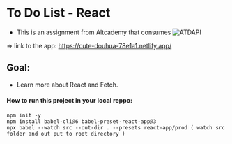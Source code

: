 # To Do List - React

- This is an assignment from Altcademy that consumes ![ATDAPI](https://altcademy-to-do-list-api.herokuapp.com/)

=> link to the app: https://cute-douhua-78e1a1.netlify.app/

## Goal: 
- Learn more about React and Fetch.


#### How to run this project in your local reppo:

```
npm init -y
npm install babel-cli@6 babel-preset-react-app@3
npx babel --watch src --out-dir . --presets react-app/prod ( watch src folder and out put to root directory )

```
